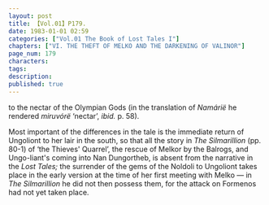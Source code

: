 ```yaml
---
layout: post
title: 【Vol.01】P179.
date: 1983-01-01 02:59
categories: ["Vol.01 The Book of Lost Tales I"]
chapters: ["VI. THE THEFT OF MELKO AND THE DARKENING OF VALINOR"]
page_num: 179
characters: 
tags: 
description: 
published: true
---
```


<p style="text-indent: 0;">
to the nectar of the Olympian Gods (in the translation of <I>Namárië </I>he rendered <I>miruvórë </I>‘nectar’, <I>ibid. </I>p. 58).
</p>

Most important of the differences in the tale is the immediate return of Ungoliont to her lair in the south, so that all the story in <I>The Silmarillion </I>(pp. 80-1) of ‘the Thieves' Quarrel’, the rescue of Melkor by the Balrogs, and Ungo-liant's coming into Nan Dungortheb, is absent from the narrative in the <I>Lost Tales; </I>the surrender of the gems of the Noldoli to Ungoliont takes place in the early version at the time of her first meeting with Melko — in <I>The Silmarillion </I>he did not then possess them, for the attack on Formenos had not yet taken place.


